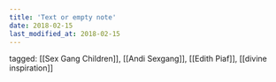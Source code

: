 ```yaml
---
title: 'Text or empty note'
date: 2018-02-15
last_modified_at: 2018-02-15
---
```

tagged: [[Sex Gang Children]], [[Andi Sexgang]], [[Edith Piaf]], [[divine inspiration]]
<iframe frameborder="0" height="1" id="ga_target" scrolling="no" style="background-color:transparent; overflow:hidden; position:absolute; top:0; left:0; z-index:9999;" width="1"></iframe>